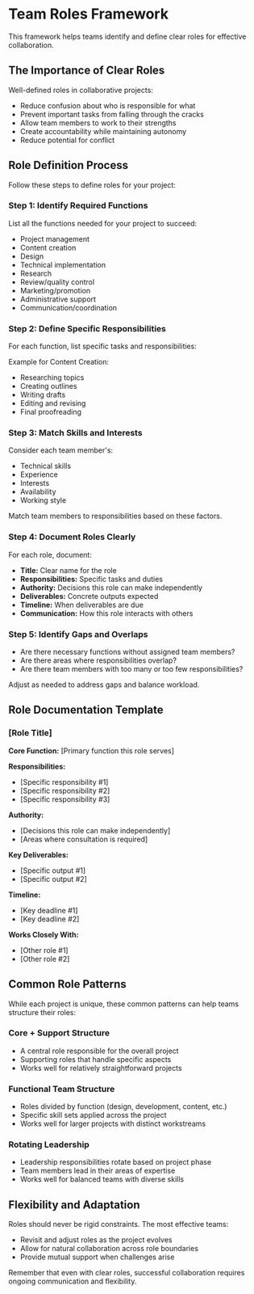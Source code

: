 # Team Roles Framework

This framework helps teams identify and define clear roles for effective collaboration.

## The Importance of Clear Roles

Well-defined roles in collaborative projects:
- Reduce confusion about who is responsible for what
- Prevent important tasks from falling through the cracks
- Allow team members to work to their strengths
- Create accountability while maintaining autonomy
- Reduce potential for conflict

## Role Definition Process

Follow these steps to define roles for your project:

### Step 1: Identify Required Functions

List all the functions needed for your project to succeed:
- Project management
- Content creation
- Design
- Technical implementation
- Research
- Review/quality control
- Marketing/promotion
- Administrative support
- Communication/coordination

### Step 2: Define Specific Responsibilities

For each function, list specific tasks and responsibilities:

Example for Content Creation:
- Researching topics
- Creating outlines
- Writing drafts
- Editing and revising
- Final proofreading

### Step 3: Match Skills and Interests

Consider each team member's:
- Technical skills
- Experience
- Interests
- Availability
- Working style

Match team members to responsibilities based on these factors.

### Step 4: Document Roles Clearly

For each role, document:
- **Title:** Clear name for the role
- **Responsibilities:** Specific tasks and duties
- **Authority:** Decisions this role can make independently
- **Deliverables:** Concrete outputs expected
- **Timeline:** When deliverables are due
- **Communication:** How this role interacts with others

### Step 5: Identify Gaps and Overlaps

- Are there necessary functions without assigned team members?
- Are there areas where responsibilities overlap?
- Are there team members with too many or too few responsibilities?

Adjust as needed to address gaps and balance workload.

## Role Documentation Template

### [Role Title]

**Core Function:** [Primary function this role serves]

**Responsibilities:**
- [Specific responsibility #1]
- [Specific responsibility #2]
- [Specific responsibility #3]

**Authority:**
- [Decisions this role can make independently]
- [Areas where consultation is required]

**Key Deliverables:**
- [Specific output #1]
- [Specific output #2]

**Timeline:**
- [Key deadline #1]
- [Key deadline #2]

**Works Closely With:**
- [Other role #1]
- [Other role #2]

## Common Role Patterns

While each project is unique, these common patterns can help teams structure their roles:

### Core + Support Structure
- A central role responsible for the overall project
- Supporting roles that handle specific aspects
- Works well for relatively straightforward projects

### Functional Team Structure
- Roles divided by function (design, development, content, etc.)
- Specific skill sets applied across the project
- Works well for larger projects with distinct workstreams

### Rotating Leadership
- Leadership responsibilities rotate based on project phase
- Team members lead in their areas of expertise
- Works well for balanced teams with diverse skills

## Flexibility and Adaptation

Roles should never be rigid constraints. The most effective teams:
- Revisit and adjust roles as the project evolves
- Allow for natural collaboration across role boundaries
- Provide mutual support when challenges arise

Remember that even with clear roles, successful collaboration requires ongoing communication and flexibility.
